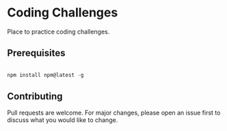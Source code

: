 # Coding Challenges

Place to practice coding challenges.


## Prerequisites

```javascript

npm install npm@latest -g

```

## Contributing
Pull requests are welcome. For major changes, please open an issue first to discuss what you would like to change.
